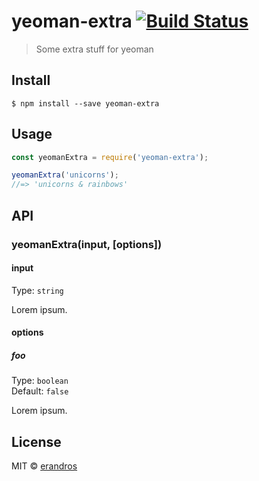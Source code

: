 # yeoman-extra [![Build Status](https://travis-ci.org/erandros/yeoman-extra.svg?branch=master)](https://travis-ci.org/erandros/yeoman-extra)

> Some extra stuff for yeoman


## Install

```
$ npm install --save yeoman-extra
```


## Usage

```js
const yeomanExtra = require('yeoman-extra');

yeomanExtra('unicorns');
//=> 'unicorns & rainbows'
```


## API

### yeomanExtra(input, [options])

#### input

Type: `string`

Lorem ipsum.

#### options

##### foo

Type: `boolean`<br>
Default: `false`

Lorem ipsum.


## License

MIT © [erandros](https://github.com/erandros/yeoman-extra)
